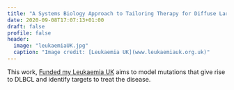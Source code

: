 ```yaml
---
title: "A Systems Biology Approach to Tailoring Therapy for Diffuse Large B-Cell Lymphoma (Funder: Leukaemia UK)"
date: 2020-09-08T17:07:13+01:00
draft: false
profile: false
header:
  image: "leukaemiaUK.jpg"
  caption: "Image credit: [Leukaemia UK](www.leukaemiauk.org.uk)"
---
```

This work, [Funded my Leukaemia UK](https://www.leukaemiauk.org.uk/lymphoma-using-virtual-patients-to-find-new-ways-to-treat-diffuse-large-b-cell-lymphoma) aims to model mutations that give rise to DLBCL and identify targets to treat the disease.
